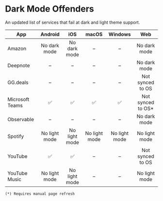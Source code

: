 # Dark Mode Offenders

An updated list of services that fail at dark and light theme support.

|App|Android|iOS|macOS|Windows|Web|
|-|:-:|:-:|:-:|:-:|:-:|
|Amazon|No dark mode|No dark mode|–|–|No dark mode|
|Deepnote|–|–|–|–|No dark mode|
|GG.deals|–|–|–|–|Not synced to OS|
|Microsoft Teams|✅|✅|✅|✅|Not synced to OS*|
|Observable|–|–|–|–|No dark mode|
|Spotify|No light mode|No light mode|No light mode|No light mode|No light mode|
|YouTube|✅|✅|–|–|Not synced to OS|
|YouTube Music|No light mode|No light mode|–|–|No light mode|

```
(*) Requires manual page refresh
```
